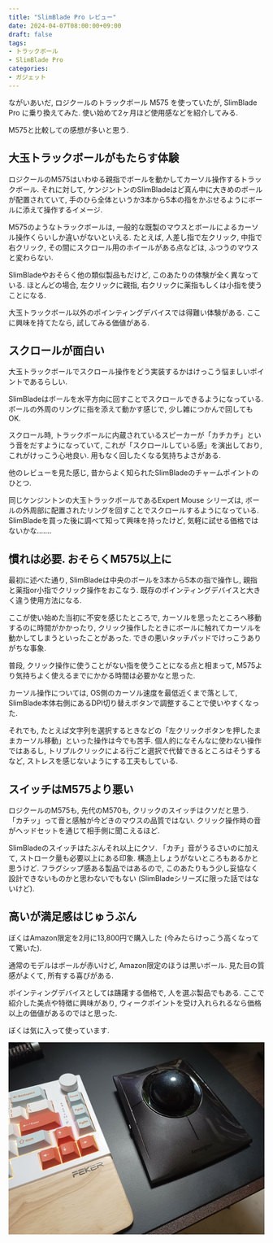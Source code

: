 ```yaml
---
title: "SlimBlade Pro レビュー"
date: 2024-04-07T08:00:00+09:00
draft: false
tags:
- トラックボール
- SlimBlade Pro
categories:
- ガジェット
---
```


ながいあいだ, ロジクールのトラックボール M575 を使っていたが,
SlimBlade Pro に乗り換えてみた.
使い始めて2ヶ月ほど使用感などを紹介してみる.

M575と比較しての感想が多いと思う.

<!--more-->

## 大玉トラックボールがもたらす体験

ロジクールのM575はいわゆる親指でボールを動かしてカーソル操作するトラックボール.
それに対して, ケンジントンのSlimBladeはど真ん中に大きめのボールが配置されていて, 手のひら全体というか3本から5本の指をかぶせるようにボールに添えて操作するイメージ.

M575のようなトラックボールは,
一般的な既製のマウスとボールによるカーソル操作くらいしか違いがないといえる. 
たとえば, 人差し指で左クリック, 中指で右クリック, その間にスクロール用のホイールがある点などは,
ふつうのマウスと変わらない.

SlimBladeやおそらく他の類似製品もだけど, このあたりの体験が全く異なっている.
ほとんどの場合, 左クリックに親指, 右クリックに薬指もしくは小指を使うことになる.

大玉トラックボール以外のポインティングデバイスでは得難い体験がある.
ここに興味を持てたなら, 試してみる価値がある.

## スクロールが面白い

大玉トラックボールでスクロール操作をどう実装するかはけっこう悩ましいポイントであるらしい.

SlimBladeはボールを水平方向に回すことでスクロールできるようになっている.
ボールの外周のリングに指を添えて動かす感じで,  少し雑につかんで回してもOK.

スクロール時, トラックボールに内蔵されているスピーカーが「カチカチ」という音をだすようになっていて,
これが「スクロールしている感」を演出しており, これがけっこう心地良い.
用もなく回したくなる気持ちよさがある.

他のレビューを見た感じ, 昔からよく知られたSlimBladeのチャームポイントのひとつ.

同じケンジントンの大玉トラックボールであるExpert Mouse シリーズは,
ボールの外周部に配置されたリングを回すことでスクロールするようになっている.
SlimBladeを買った後に調べて知って興味を持ったけど, 気軽に試せる価格ではないかな…….

## 慣れは必要. おそらくM575以上に

最初に述べた通り, SlimBladeは中央のボールを3本から5本の指で操作し,
親指と薬指or小指でクリック操作をおこなう.
既存のポインティングデバイスと大きく違う使用方法になる.

ここが使い始めた当初に不安を感じたところで, カーソルを思ったところへ移動するのに時間がかかったり,
クリック操作したときにボールに触れてカーソルを動かしてしまうといったことがあった.
できの悪いタッチパッドでけっこうありがちな事象.

普段, クリック操作に使うことがない指を使うことになる点と相まって,
M575より気持ちよく使えるまでにかかる時間は必要かなと思った.

カーソル操作については, OS側のカーソル速度を最低近くまで落として, SlimBlade本体右側にあるDPI切り替えボタンで調整することで使いやすくなった.

それでも, たとえば文字列を選択するときなどの「左クリックボタンを押したままカーソル移動」といった操作は今でも苦手.
個人的になそんなに使わない操作ではあるし,
トリプルクリックによる行ごと選択で代替できるところはそうするなど,
ストレスを感じないようにする工夫もしている.

## スイッチはM575より悪い

ロジクールのM575も, 先代のM570も, クリックのスイッチはクソだと思う.
「カチッ」って音と感触が今どきのマウスの品質ではない.
クリック操作時の音がヘッドセットを通じて相手側に聞こえるほど.

SlimBladeのスイッチはたぶんそれ以上にクソ.
「カチ」音がうるさいのに加えて, ストローク量も必要以上にある印象.
構造上しょうがないところもあるかと思うけど.
フラグシップ感ある製品ではあるので, このあたりもう少し妥協なく設計できないものかと思わないでもない (SlimBladeシリーズに限った話ではないけど).

## 高いが満足感はじゅうぶん

ぼくはAmazon限定を2月に13,800円で購入した (今みたらけっこう高くなってて驚いた).

通常のモデルはボールが赤いけど, Amazon限定のほうは黒いボール.
見た目の質感がよくて, 所有する喜びがある.

ポインティングデバイスとしては躊躇する価格で, 人を選ぶ製品でもある.
ここで紹介した美点や特徴に興味があり,
ウィークポイントを受け入れられるなら価格以上の価値があるのではと思った.

ぼくは気に入って使っています.

![Slim Blade Pro](./slimbladepro.md.jpg)
